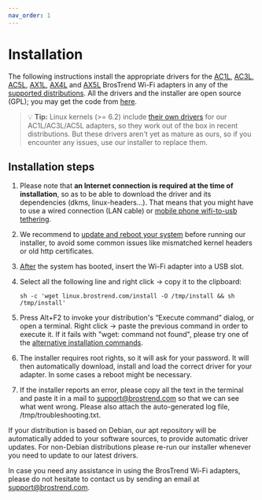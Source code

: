 ```yaml
---
nav_order: 1
---
```


# Installation

The following instructions install the appropriate drivers for the
[AC1L](https://www.brostrend.com/products/ac1l),
[AC3L](https://www.brostrend.com/products/ac3l),
[AC5L](https://www.brostrend.com/products/ac5l),
[AX1L](https://www.brostrend.com/products/ax1l),
[AX4L](https://www.brostrend.com/products/ax4l) and
[AX5L](https://www.brostrend.com/products/ax5l) BrosTrend Wi-Fi adapters in any
of the [supported distributions](supported-distributions). All the drivers and
the installer are open source (GPL); you may get the code from
[here](troubleshooting/source-code).

> 💡 **Tip:** Linux kernels (>= 6.2) include [their own
> drivers](supported-distributions/#in-kernel-drivers) for our AC1L/AC3L/AC5L
> adapters, so they work out of the box in recent distributions. But these
> drivers aren't yet as mature as ours, so if you encounter any issues, use our
> installer to replace them.

## Installation steps

1. Please note that **an Internet connection is required at the time of
installation**, so as to be able to download the driver and its dependencies
(dkms, linux-headers...). That means that you might have to use a wired
connection (LAN cable) or [mobile phone wifi-to-usb
tethering](https://www.makeuseof.com/tag/how-to-tether-your-smartphone-in-linux).

2. We recommend to [update and reboot your system](troubleshooting/os-updates)
before running our installer, to avoid some common issues like mismatched
kernel headers or old http certificates.

3. [After](advanced/usb_modeswitch) the system has booted, insert the Wi-Fi
   adapter into a USB slot.

4. Select all the following line and right click → copy it to the clipboard:

    ```shell
    sh -c 'wget linux.brostrend.com/install -O /tmp/install && sh /tmp/install'
    ```

5. Press Alt+F2 to invoke your distribution's “Execute command” dialog, or open
a terminal. Right click → paste the previous command in order to execute it. If
it fails with "wget: command not found", please try one of the [alternative
installation commands](troubleshooting/alternative-installation-commands).

6. The installer requires root rights, so it will ask for your password. It
will then automatically download, install and load the correct driver for your
adapter. In some cases a reboot might be necessary.

7. If the installer reports an error, please copy all the text in the terminal
and paste it in a mail to [support@brostrend.com](mailto:support@brostrend.com)
so that we can see what went wrong. Please also attach the auto-generated log
file, /tmp/troubleshooting.txt.

If your distribution is based on Debian, our apt repository will be
automatically added to your software sources, to provide automatic driver
updates. For non-Debian distributions please re-run our installer whenever you
need to update to our latest drivers.

In case you need any assistance in using the BrosTrend Wi-Fi adapters, please do
not hesitate to contact us by sending an email at
[support@brostrend.com](mailto:support@brostrend.com).
